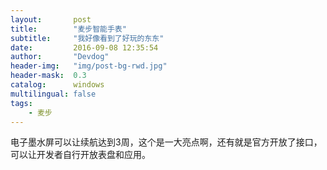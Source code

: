 ```yaml
---
layout:       post
title:        "麦步智能手表"
subtitle:     "我好像看到了好玩的东东"
date:         2016-09-08 12:35:54
author:       "Devdog"
header-img:   "img/post-bg-rwd.jpg"
header-mask:  0.3
catalog:      windows
multilingual: false
tags:
    - 麦步
---
```



电子墨水屏可以让续航达到3周，这个是一大亮点啊，还有就是官方开放了接口，可以让开发者自行开放表盘和应用。
